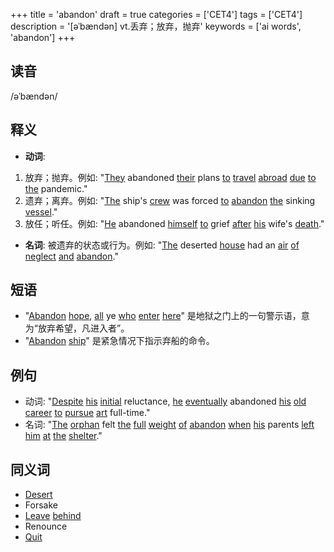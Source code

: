 +++
title = 'abandon'
draft = true
categories = ['CET4']
tags = ['CET4']
description = '[əˈbændən] vt.丢弃；放弃，抛弃'
keywords = ['ai words', 'abandon']
+++

## 读音
/əˈbændən/

## 释义
- **动词**:
1. 放弃；抛弃。例如: "[They](/zh/post/they/) abandoned [their](/zh/post/their/) plans [to](/zh/post/to/) [travel](/zh/post/travel/) [abroad](/zh/post/abroad/) [due](/zh/post/due/) [to](/zh/post/to/) [the](/zh/post/the/) pandemic."
2. 遗弃；离弃。例如: "[The](/zh/post/the/) ship's [crew](/zh/post/crew/) was forced [to](/zh/post/to/) [abandon](/zh/post/abandon/) [the](/zh/post/the/) sinking [vessel](/zh/post/vessel/)."
3. 放任；听任。例如: "[He](/zh/post/he/) abandoned [himself](/zh/post/himself/) [to](/zh/post/to/) grief [after](/zh/post/after/) [his](/zh/post/his/) wife's [death](/zh/post/death/)."

- **名词**:
被遗弃的状态或行为。例如: "[The](/zh/post/the/) deserted [house](/zh/post/house/) had an [air](/zh/post/air/) [of](/zh/post/of/) [neglect](/zh/post/neglect/) [and](/zh/post/and/) [abandon](/zh/post/abandon/)."

## 短语
- "[Abandon](/zh/post/abandon/) [hope](/zh/post/hope/), [all](/zh/post/all/) ye [who](/zh/post/who/) [enter](/zh/post/enter/) [here](/zh/post/here/)" 是地狱之门上的一句警示语，意为“放弃希望，凡进入者”。
- "[Abandon](/zh/post/abandon/) [ship](/zh/post/ship/)" 是紧急情况下指示弃船的命令。

## 例句
- 动词: "[Despite](/zh/post/despite/) [his](/zh/post/his/) [initial](/zh/post/initial/) reluctance, [he](/zh/post/he/) [eventually](/zh/post/eventually/) abandoned [his](/zh/post/his/) [old](/zh/post/old/) [career](/zh/post/career/) [to](/zh/post/to/) [pursue](/zh/post/pursue/) [art](/zh/post/art/) full-time."
- 名词: "[The](/zh/post/the/) [orphan](/zh/post/orphan/) felt [the](/zh/post/the/) [full](/zh/post/full/) [weight](/zh/post/weight/) [of](/zh/post/of/) [abandon](/zh/post/abandon/) [when](/zh/post/when/) [his](/zh/post/his/) parents [left](/zh/post/left/) [him](/zh/post/him/) [at](/zh/post/at/) [the](/zh/post/the/) [shelter](/zh/post/shelter/)."

## 同义词
- [Desert](/zh/post/desert/)
- Forsake
- [Leave](/zh/post/leave/) [behind](/zh/post/behind/)
- Renounce
- [Quit](/zh/post/quit/)
